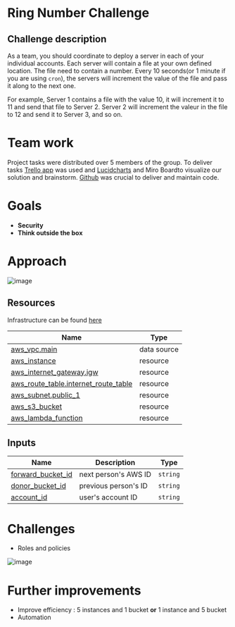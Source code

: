 # Ring Number Challenge

## Challenge description

As a team, you should coordinate to deploy a server in each of your individual accounts. Each server will contain a file at your own defined location. The file need to contain a number. Every 10 seconds(or 1 minute if you are using `cron`), the servers will increment the value of the file and pass it along to the next one.

For example, Server 1 contains a file with the value 10, it will increment it to 11 and send that file to Server 2. Server 2 will increment the valeur in the file to 12 and send it to Server 3, and so on.


# Team work

Project tasks were distributed over 5 members of the group. 
To deliver tasks [Trello app](https://trello.com/b/ufyjRrXX/ring-number-challenge) was used and [Lucidcharts](https://lucid.app/lucidchart/69dfa177-b7da-431e-8789-5d5189e043ab/edit?invitationId=inv_6e2d77ba-a32e-4c27-9828-61600a988c29&page=0_0#) and Miro Boardto visualize our solution and brainstorm.
[Github](https://github.com/KlToti/ring_no_challenge) was crucial to deliver and maintain code.

# Goals
* __Security__
* __Think outside the box__ 


# Approach 


![image](https://user-images.githubusercontent.com/79509008/197161299-e62bc65c-f076-4afe-aa5e-513e11c5d7ff.png)


## Resources 

Infrastructure can be found [here](https://github.com/KlToti/ring_no_challenge/tree/yeli/infra/Yelizaveta) 

| Name | Type |
|------|------|
| [aws_vpc.main](https://registry.terraform.io/providers/hashicorp/aws/latest/docs/resources/vpc) | data source |
| [aws_instance](https://registry.terraform.io/providers/hashicorp/aws/latest/docs/resources/instance) | resource |
| [aws_internet_gateway.igw](https://registry.terraform.io/providers/hashicorp/aws/latest/docs/resources/internet_gateway) | resource |
| [aws_route_table.internet_route_table](https://registry.terraform.io/providers/hashicorp/aws/latest/docs/resources/route_table) | resource |
| [aws_subnet.public_1](https://registry.terraform.io/providers/hashicorp/aws/latest/docs/resources/subnet) | resource |
| [aws_s3_bucket](https://registry.terraform.io/providers/hashicorp/aws/latest/docs/resources/s3_bucket) | resource |
| [aws_lambda_function](https://registry.terraform.io/providers/hashicorp/aws/latest/docs/resources/lambda_function) | resource |

## Inputs

| Name | Description | Type |
|------|-------------|------|
| <a name="forward_bucket_id"></a> [forward\_bucket\_id](#input\_project\_name) | next person's AWS ID | `string` | 
| <a name="donor_bucket_id"></a> [donor\_bucket\_id](#donor\_project\_name) | previous person's ID | `string` | 
| <a name="account_id"></a> [account\_id](#account\_id\_) | user's account ID | `string` | 


# Challenges

* Roles and policies

![image](https://user-images.githubusercontent.com/79509008/197157044-ffbf57ea-f0d3-458b-9eaa-b38a9cb1bd07.png)


# Further improvements

* Improve efficiency : 5 instances and 1 bucket __or__ 1 instance and 5 bucket
* Automation



